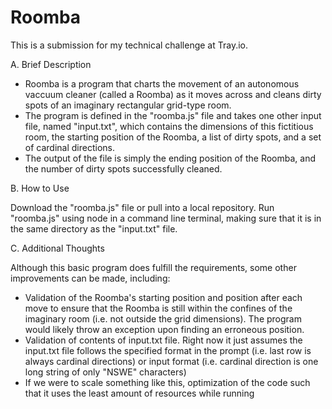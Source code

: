 # Roomba

This is a submission for my technical challenge at Tray.io.

A. Brief Description
  - Roomba is a program that charts the movement of an autonomous vaccuum cleaner (called a Roomba) as it moves across and cleans dirty spots of an imaginary rectangular grid-type room.
  - The program is defined in the "roomba.js" file and takes one other input file, named "input.txt", which contains the dimensions of this fictitious room, the starting position of the Roomba, a list of dirty spots, and a set of cardinal directions.
  - The output of the file is simply the ending position of the Roomba, and the number of dirty spots successfully cleaned.
  
B. How to Use

Download the "roomba.js" file or pull into a local repository.
Run "roomba.js" using node in a command line terminal, making sure that it is in the same directory as the "input.txt" file.

C. Additional Thoughts

Although this basic program does fulfill the requirements, some other improvements can be made, including:
  - Validation of the Roomba's starting position and position after each move to ensure that the Roomba is still within the confines of the imaginary room (i.e. not outside the grid dimensions). The program would likely throw an exception upon finding an erroneous position.
  - Validation of contents of input.txt file. Right now it just assumes the input.txt file follows the specified format in the prompt (i.e. last row is always cardinal directions) or input format (i.e. cardinal direction is one long string of only "NSWE" characters)
  - If we were to scale something like this, optimization of the code such that it uses the least amount of resources while running
